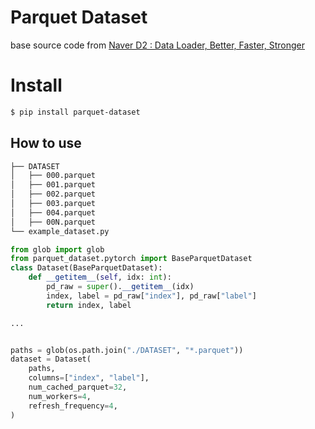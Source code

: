 # Parquet Dataset

base source code from [Naver D2 : Data Loader, Better, Faster, Stronger](https://d2.naver.com/helloworld/3773258)

# Install

```bash
$ pip install parquet-dataset
```

## How to use

```bash
├── DATASET
│   ├── 000.parquet
│   ├── 001.parquet
│   ├── 002.parquet
│   ├── 003.parquet
│   ├── 004.parquet
│   ├── 00N.parquet
└── example_dataset.py
```

```python
from glob import glob
from parquet_dataset.pytorch import BaseParquetDataset
class Dataset(BaseParquetDataset):
    def __getitem__(self, idx: int):
        pd_raw = super().__getitem__(idx)
        index, label = pd_raw["index"], pd_raw["label"]
        return index, label

...


paths = glob(os.path.join("./DATASET", "*.parquet"))
dataset = Dataset(
    paths,
    columns=["index", "label"],
    num_cached_parquet=32,
    num_workers=4,
    refresh_frequency=4,
)
```

